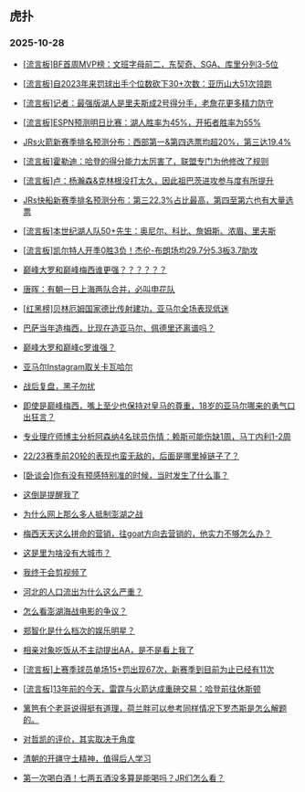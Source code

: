 ## 虎扑 
### 2025-10-28

+ [[流言板]BF首周MVP榜：文班字母前二，东契奇、SGA、库里分列3-5位](https://bbs.hupu.com/635402578.html)

+ [[流言板]自2023年来罚球出手个位数砍下30+次数：亚历山大51次领跑](https://bbs.hupu.com/635400925.html)

+ [[流言板]记者：最强版湖人是里夫斯成2号得分手，老詹花更多精力防守](https://bbs.hupu.com/635400870.html)

+ [[流言板]ESPN预测明日比赛：湖人胜率为45%，开拓者胜率为55%](https://bbs.hupu.com/635399973.html)

+ [JRs火箭新赛季排名预测分布：西部第一&amp;第四选票均超20%，第三达19.4%](https://bbs.hupu.com/635402067.html)

+ [[流言板]霍勒迪：哈登的得分能力太厉害了，联盟专门为他修改了规则](https://bbs.hupu.com/635402827.html)

+ [[流言板]卢：杨瀚森&amp;克林根没打太久，因此祖巴茨进攻参与度有所提升](https://bbs.hupu.com/635401380.html)

+ [JRs快船新赛季排名预测分布：第三22.3%占比最高，第四至第六也有大量选票](https://bbs.hupu.com/635401722.html)

+ [[流言板]本世纪湖人队50+先生：奥尼尔、科比、詹姆斯、浓眉、里夫斯](https://bbs.hupu.com/635403383.html)

+ [[流言板]凯尔特人开季0胜3负！杰伦-布朗场均29.7分5.3板3.7助攻](https://bbs.hupu.com/635400641.html)

+ [巅峰大罗和巅峰梅西谁更强？？？？？？](https://bbs.hupu.com/635394548.html)

+ [唐晖：有朝一日上海两队合并，必叫申花队](https://bbs.hupu.com/635396742.html)

+ [[红黑榜]贝林厄姆国家德比传射建功，亚马尔全场表现低迷](https://bbs.hupu.com/635397823.html)

+ [巴萨当年造梅西，比现在造亚马尔、佩德里还离谱吗？](https://bbs.hupu.com/635401658.html)

+ [巅峰大罗和巅峰c罗谁强？](https://bbs.hupu.com/635395837.html)

+ [亚马尔Instagram取关卡瓦哈尔](https://bbs.hupu.com/635403174.html)

+ [战后复盘，黑子勿扰](https://bbs.hupu.com/635399562.html)

+ [即使是巅峰梅西，嘴上至少也保持对皇马的尊重，18岁的亚马尔哪来的勇气口出狂言？](https://bbs.hupu.com/635394868.html)

+ [专业理疗师博主分析阿森纳4名球员伤情：赖斯可能伤缺1周，马丁内利1-2周](https://bbs.hupu.com/635400667.html)

+ [22/23赛季前20轮的表现也蛮无敌的，后面是哪里掉链子了？](https://bbs.hupu.com/635398322.html)

+ [[卧谈会]你有没有预感特别准的时候，当时发生了什么事？](https://bbs.hupu.com/635400946.html)

+ [这倒是提醒我了](https://bbs.hupu.com/635400949.html)

+ [为什么网上那么多人抵制澎湖之战](https://bbs.hupu.com/635401130.html)

+ [梅西天天这么拼命的营销，往goat方向去营销的，他实力不够怎么办？](https://bbs.hupu.com/635402533.html)

+ [这是里为啥没有大城市？](https://bbs.hupu.com/635403451.html)

+ [我终于会剪视频了](https://bbs.hupu.com/635403807.html)

+ [河北的人口流出为什么这么严重？](https://bbs.hupu.com/635401165.html)

+ [怎么看澎湖海战电影的争议？](https://bbs.hupu.com/635400189.html)

+ [郑智化是什么档次的娱乐明星？](https://bbs.hupu.com/635399999.html)

+ [相亲对象吃饭从不主动提出AA，是不是看上我了](https://bbs.hupu.com/635401614.html)

+ [[流言板]上赛季球员单场15+罚出现67次，新赛季到目前为止已经有11次](https://bbs.hupu.com/635403046.html)

+ [[流言板]13年前的今天，雷霆与火箭达成重磅交易：哈登前往休斯顿](https://bbs.hupu.com/635403916.html)

+ [篱笆有个老哥说得挺有道理，荷兰胖可以参考同样情况下罗杰斯是怎么解题的。](https://bbs.hupu.com/635398868.html)

+ [对哲凯的评价，其实取决于角度](https://bbs.hupu.com/635399038.html)

+ [清朝的开疆守土精神，值得后人学习](https://bbs.hupu.com/635402544.html)

+ [第一次喝白酒！七两五酒没多算是能喝吗？JR们怎么看？](https://bbs.hupu.com/635403371.html)

